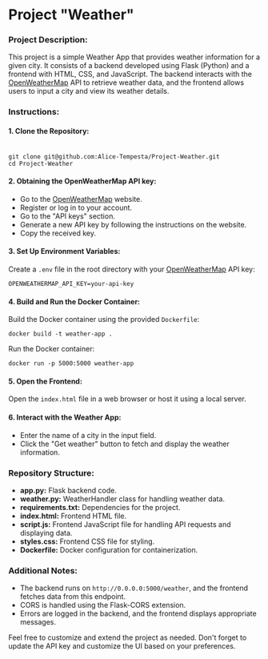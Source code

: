 # Project "Weather"

### Project Description:

This project is a simple Weather App that provides weather information for a given city. It consists of a backend developed using Flask (Python) and a frontend with HTML, CSS, and JavaScript. The backend interacts with the <a href= https://openweathermap.org>OpenWeatherMap<a/> API to retrieve weather data, and the frontend allows users to input a city and view its weather details.

### Instructions:

#### 1. Clone the Repository:

<br>```git clone git@github.com:Alice-Tempesta/Project-Weather.git```<br/>
```cd Project-Weather```
#### 2. Obtaining the OpenWeatherMap API key:
- Go to the <a href= https://openweathermap.org>OpenWeatherMap<a/> website.
- Register or log in to your account.
- Go to the "API keys" section.
- Generate a new API key by following the instructions on the website.
- Copy the received key.

#### 3. Set Up Environment Variables:

Create a `.env` file in the root directory with your <a href= https://openweathermap.org>OpenWeatherMap<a/> API key:

```OPENWEATHERMAP_API_KEY=your-api-key```

#### 4. Build and Run the Docker Container:

Build the Docker container using the provided `Dockerfile`:

```docker build -t weather-app .```

Run the Docker container:

```docker run -p 5000:5000 weather-app```

#### 5. Open the Frontend:

Open the `index.html` file in a web browser or host it using a local server.

#### 6. Interact with the Weather App:

- Enter the name of a city in the input field.
- Click the "Get weather" button to fetch and display the weather information.

### Repository Structure:

- **app.py:** Flask backend code.
- **weather.py:** WeatherHandler class for handling weather data.
- **requirements.txt:** Dependencies for the project.
- **index.html:** Frontend HTML file.
- **script.js:** Frontend JavaScript file for handling API requests and displaying data.
- **styles.css:** Frontend CSS file for styling.
- **Dockerfile:** Docker configuration for containerization.

### Additional Notes:

- The backend runs on `http://0.0.0.0:5000/weather`, and the frontend fetches data from this endpoint.
- CORS is handled using the Flask-CORS extension.
- Errors are logged in the backend, and the frontend displays appropriate messages.

Feel free to customize and extend the project as needed. Don't forget to update the API key and customize the UI based on your preferences.

